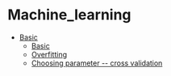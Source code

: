 # Machine_learning

- [Basic](basic/)
  * [Basic](basic/basic.md)
  * [Overfitting](basic/overfitting.md)
  * [Choosing parameter -- cross validation](basic/chooseValidation.md)
